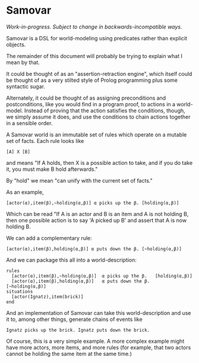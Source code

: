 Samovar
=======

*Work-in-progress.  Subject to change in backwards-incompatible ways.*

Samovar is a DSL for world-modeling using predicates rather than explicit objects.

The remainder of this document will probably be trying to explain what I mean by
that.

It could be thought of as an "assertion-retraction engine", which itself could be
thought of as a very stilted style of Prolog programming plus some syntactic
sugar.

Alternately, it could be thought of as assigning preconditions and postconditions,
like you would find in a program proof, to actions in a world-model.  Instead of
proving that the action satisfies the conditions, though, we simply assume it
does, and use the conditions to chain actions together in a sensible order.

A Samovar world is an immutable set of rules which operate on a mutable set of
facts.  Each rule looks like

    [A] X [B]

and means "If A holds, then X is a possible action to take, and if you do take it,
you must make B hold afterwards."

By "hold" we mean "can unify with the current set of facts."

As an example,

    [actor(α),item(β),~holding(α,β)] α picks up the β. [holding(α,β)]

Which can be read "If A is an actor and B is an item and A is not holding B, then
one possible action is to say 'A picked up B' and assert that A is now holding B.

We can add a complementary rule:

    [actor(α),item(β),holding(α,β)] α puts down the β. [~holding(α,β)]

And we can package this all into a world-description:

    rules
      [actor(α),item(β),~holding(α,β)]  α picks up the β.   [holding(α,β)]
      [actor(α),item(β),holding(α,β)]   α puts down the β.  [~holding(α,β)]
    situations
      [actor(Ignatz),item(brick)]
    end

And an implementation of Samovar can take this world-description and use it to,
among other things, generate chains of events like

    Ignatz picks up the brick. Ignatz puts down the brick.

Of course, this is a very simple example.  A more complex example might have
more actors, more items, and more rules (for example, that two actors cannot
be holding the same item at the same time.)
